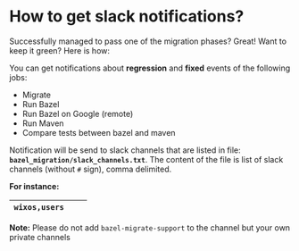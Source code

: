 # How to get slack notifications?
Successfully managed to pass one of the migration phases? Great! Want to keep it green? Here is how: 

You can get notifications about __**regression**__ and __**fixed**__ events of the following jobs:
- Migrate
- Run Bazel
- Run Bazel on Google (remote)
- Run Maven
- Compare tests between bazel and maven

Notification will be send to slack channels that are listed in file: **`bazel_migration/slack_channels.txt`**.
The content of the file is list of slack channels (without `#` sign), comma delimited.

**For instance:**

   |```wixos,users    ```|
   |---------------------------------------|
   
   

**Note:** Please do not add `bazel-migrate-support` to the channel but your own private channels
